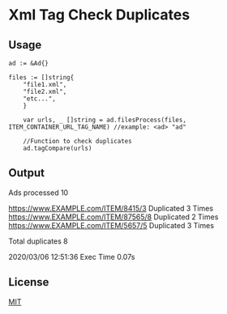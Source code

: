 # Xml Tag Check Duplicates

## Usage

```golang
ad := &Ad{}

files := []string{
	"file1.xml",
	"file2.xml",
	"etc...",
	}
		
	var urls, _ []string = ad.filesProcess(files, ITEM_CONTAINER_URL_TAG_NAME) //example: <ad> "ad"

	//Function to check duplicates
	ad.tagCompare(urls)
```

## Output

Ads processed 10 

https://www.EXAMPLE.com/ITEM/8415/3 Duplicated 3 Times<br/>
https://www.EXAMPLE.com/ITEM/87565/8 Duplicated 2 Times<br/>
https://www.EXAMPLE.com/ITEM/5657/5 Duplicated 3 Times<br/>

Total duplicates 8

2020/03/06 12:51:36 Exec Time 0.07s

## License
[MIT](https://choosealicense.com/licenses/mit/)
